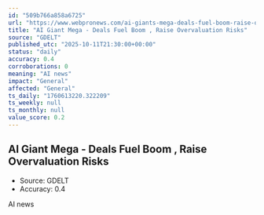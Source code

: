 ```yaml
---
id: "509b766a858a6725"
url: "https://www.webpronews.com/ai-giants-mega-deals-fuel-boom-raise-overvaluation-risks/"
title: "AI Giant Mega - Deals Fuel Boom , Raise Overvaluation Risks"
source: "GDELT"
published_utc: "2025-10-11T21:30:00+00:00"
status: "daily"
accuracy: 0.4
corroborations: 0
meaning: "AI news"
impact: "General"
affected: "General"
ts_daily: "1760613220.322209"
ts_weekly: null
ts_monthly: null
value_score: 0.2
---
```

## AI Giant Mega - Deals Fuel Boom , Raise Overvaluation Risks

- Source: GDELT
- Accuracy: 0.4

AI news

